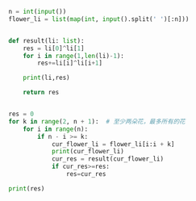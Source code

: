 
<BlogInfo id="1272" title="52.展览" author="白日梦想猿" pv=0 read_times=0 pre_cost_time="0分25秒" category="leetcode" tag_list="['leetcode']" create_time="2022.03.27 11:18:48" update_time="2022.03.27 11:30:57" />

```python
n = int(input())
flower_li = list(map(int, input().split(' ')[:n]))


def result(li: list):
    res = li[0]^li[1]
    for i in range(1,len(li)-1):
        res+=li[i]^li[i+1]

    print(li,res)

    return res


res = 0
for k in range(2, n + 1):  # 至少两朵花，最多所有的花
    for i in range(n):
        if n - i >= k:
            cur_flower_li = flower_li[i:i + k]
            print(cur_flower_li)
            cur_res = result(cur_flower_li)
            if cur_res>=res:
                res=cur_res

print(res)

```
